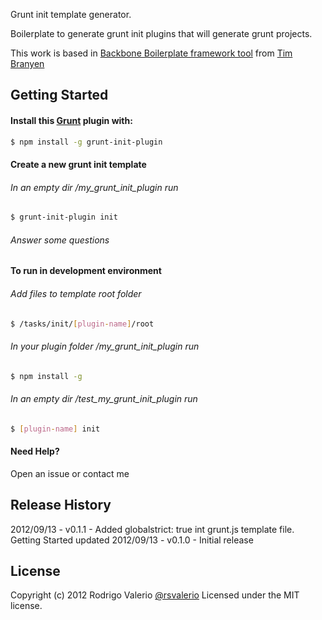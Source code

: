 Grunt init template generator.

Boilerplate to generate grunt init plugins that will generate grunt projects.

This work is based in [Backbone Boilerplate framework tool](https://github.com/backbone-boilerplate/grunt-bbb) from [Tim Branyen](https://github.com/tbranyen)

## Getting Started ##

#### Install this [Grunt](https://github.com/cowboy/grunt) plugin with: ####
``` bash
$ npm install -g grunt-init-plugin
```


#### Create a new grunt init template ####

###### In an empty dir /my_grunt_init_plugin run ######
``` bash
$ grunt-init-plugin init
```
###### Answer some questions #######


#### To run in development environment ####

###### Add files to template root folder ######
``` bash
$ /tasks/init/[plugin-name]/root
```

###### In your plugin folder /my_grunt_init_plugin run ######
``` bash
$ npm install -g
```

###### In an empty dir /test_my_grunt_init_plugin run ######
``` bash
$ [plugin-name] init
```

#### Need Help? ####

Open an issue or contact me


## Release History ##

2012/09/13 - v0.1.1 - Added globalstrict: true int grunt.js template file. Getting Started updated
2012/09/13 - v0.1.0 - Initial release


## License
Copyright (c) 2012 Rodrigo Valerio [@rsvalerio](http://twitter.com/rsvalerio)
Licensed under the MIT license.